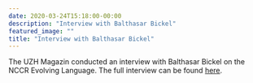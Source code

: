 ```yaml
---
date: 2020-03-24T15:18:00-00:00
description: "Interview with Balthasar Bickel"
featured_image: ""
title: "Interview with Balthasar Bickel"
---
```


The UZH Magazin conducted an interview with Balthasar Bickel on the NCCR Evolving Language. 
The full interview can be found [here](https://www.magazin.uzh.ch/en/current/Interview.html).